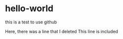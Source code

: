 # hello-world
this is a test to use github

Here, there was a line that I deleted
This line is included
